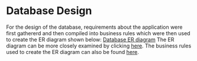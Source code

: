 # Database Design
For the design of the database, requirements about the application were first gathererd and then compiled into business rules which were then used to create the ER diagram shown below:
[Database ER diagram](img/db_er_diagram.png)
The ER diagram can be more closely examined by clicking [here](https://lucid.app/lucidchart/e2918ec3-a91b-4846-a758-84df6da18871/edit?viewport_loc=-1933%2C-620%2C4992%2C2469%2C0_0&invitationId=inv_889b53dd-c7b2-4a14-b6c2-3310ec88b98e).
The business rules used to create the ER diagram can also be found [here](https://handsomely-tabletop-129.notion.site/DB-Business-Rules-4c6d91638f2948d2a5aa8d2503afe0a2).
